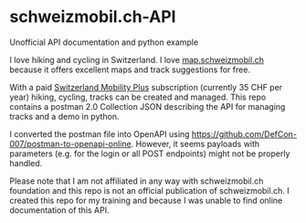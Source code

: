 # schweizmobil.ch-API
Unofficial API documentation and python example

I love hiking and cycling in Switzerland. I love [map.schweizmobil.ch](https://map.schweizmobil.ch) because it offers excellent maps and track suggestions for free.

With a paid [Switzerland Mobility Plus](https://schweizmobil.ch/en/switzerlandmobility-plus) subscription (currently 35 CHF per year) hiking, cycling, tracks can be created and managed. This repo contains a postman 2.0 Collection JSON describing the API for managing tracks and a demo in python.

I converted the postman file into OpenAPI using https://github.com/DefCon-007/postman-to-openapi-online. However, it seems payloads with parameters (e.g. for the login or all POST endpoints) might not be properly handled.

Please note that I am not affiliated in any way with schweizmobil.ch foundation and this repo is not an official publication of schweizmobil.ch. I created this repo for my training and because I was unable to find online documentation of this API.
